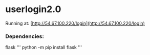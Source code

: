 # userlogin2.0
Running at: [http://54.67.100.220/login](http://54.67.100.220/login)
### Dependencies:
flask
'''
python -m pip install flask
'''

